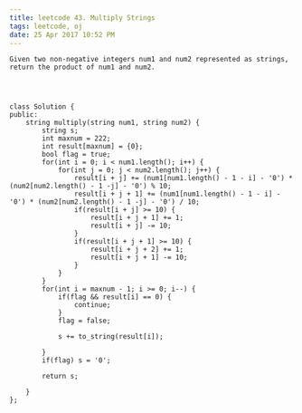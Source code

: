 ```yaml
---
title: leetcode 43. Multiply Strings
tags: leetcode, oj
date: 25 Apr 2017 10:52 PM
---
```

	Given two non-negative integers num1 and num2 represented as strings, return the product of num1 and num2.
	
	


	class Solution {
	public:
	    string multiply(string num1, string num2) {
	        string s;
	        int maxnum = 222;
	        int result[maxnum] = {0};
	        bool flag = true;
	        for(int i = 0; i < num1.length(); i++) {
	            for(int j = 0; j < num2.length(); j++) {
	                result[i + j] += (num1[num1.length() - 1 - i] - '0') * (num2[num2.length() - 1 -j] - '0') % 10;
	                result[i + j + 1] += (num1[num1.length() - 1 - i] - '0') * (num2[num2.length() - 1 -j] - '0') / 10;
	                if(result[i + j] >= 10) {
	                    result[i + j + 1] += 1;
	                    result[i + j] -= 10;
	                }
	                if(result[i + j + 1] >= 10) {
	                    result[i + j + 2] += 1;
	                    result[i + j + 1] -= 10;
	                }
	            }
	        }
	        for(int i = maxnum - 1; i >= 0; i--) {
	            if(flag && result[i] == 0) {
	                continue;
	            }
	            flag = false;
	
	            s += to_string(result[i]);
	
	        }
	        if(flag) s = '0';
	
	        return s;
	
	    }
	};